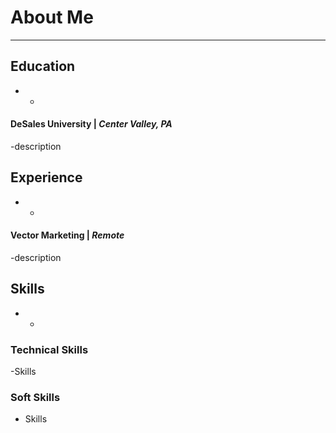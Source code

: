 # About Me
* * * 

## Education
* * 
#### DeSales University | _Center Valley, PA_
-description

## Experience
* * 
#### Vector Marketing | _Remote_
-description

## Skills
* * 
### Technical Skills
-Skills

### Soft Skills
- Skills

